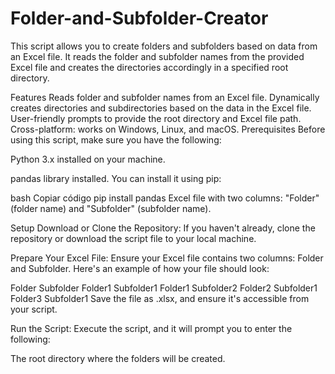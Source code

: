 # Folder-and-Subfolder-Creator
This script allows you to create folders and subfolders based on data from an Excel file. It reads the folder and subfolder names from the provided Excel file and creates the directories accordingly in a specified root directory.

Features
Reads folder and subfolder names from an Excel file.
Dynamically creates directories and subdirectories based on the data in the Excel file.
User-friendly prompts to provide the root directory and Excel file path.
Cross-platform: works on Windows, Linux, and macOS.
Prerequisites
Before using this script, make sure you have the following:

Python 3.x installed on your machine.

pandas library installed. You can install it using pip:

bash
Copiar código
pip install pandas
Excel file with two columns: "Folder" (folder name) and "Subfolder" (subfolder name).

Setup
Download or Clone the Repository: If you haven't already, clone the repository or download the script file to your local machine.

Prepare Your Excel File: Ensure your Excel file contains two columns: Folder and Subfolder. Here's an example of how your file should look:

Folder	Subfolder
Folder1	Subfolder1
Folder1	Subfolder2
Folder2	Subfolder1
Folder3	Subfolder1
Save the file as .xlsx, and ensure it's accessible from your script.

Run the Script: Execute the script, and it will prompt you to enter the following:

The root directory where the folders will be created.
